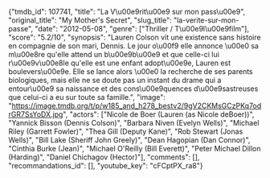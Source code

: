 {"tmdb_id": 107741, "title": "La V\u00e9rit\u00e9 sur mon pass\u00e9", "original_title": "My Mother's Secret", "slug_title": "la-verite-sur-mon-passe", "date": "2012-05-08", "genre": ["Thriller / T\u00e9l\u00e9film"], "score": "5.2/10", "synopsis": "Lauren Colson vit une existence sans histoire en compagnie de son mari, Dennis. Le jour o\u00f9 elle annonce \u00e0 sa m\u00e8re qu'elle attend un b\u00e9b\u00e9 et que celle-ci lui r\u00e9v\u00e8le qu'elle est une enfant adopt\u00e9e, Lauren est boulevers\u00e9e. Elle se lance alors \u00e0 la recherche de ses parents biologiques, mais elle ne se doute pas un instant du drame qui a entour\u00e9 sa naissance et des cons\u00e9quences d\u00e9sastreuses que celui-ci a eu sur toute sa famille.", "image": "https://image.tmdb.org/t/p/w185_and_h278_bestv2/9gV2CKMsGCzPKq7odrGR7SsYoDX.jpg", "actors": ["Nicole de Boer (Lauren (as Nicole deBoer))", "Yannick Bisson (Dennis Colson)", "Barbara Niven (Evelyn Wells)", "Michael Riley (Garrett Fowler)", "Thea Gill (Deputy Kane)", "Rob Stewart (Jonas Wells)", "Bill Lake (Sheriff John Greely)", "Dean Hagopian (Dan Connor)", "Cinthia Burke (Jean)", "Michael O'Reilly (Bill Everett)", "Peter Michael Dillon (Harding)", "Daniel Chichagov (Hector)"], "comments": [], "recommandations_id": [], "youtube_key": "cFCptPX_ra8"}